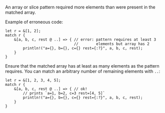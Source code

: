 An array or slice pattern required more elements than were present in the
matched array.

Example of erroneous code:

```compile_fail,E0528
let r = &[1, 2];
match r {
    &[a, b, c, rest @ ..] => { // error: pattern requires at least 3
                               //        elements but array has 2
        println!("a={}, b={}, c={} rest={:?}", a, b, c, rest);
    }
}
```

Ensure that the matched array has at least as many elements as the pattern
requires. You can match an arbitrary number of remaining elements with `..`:

```
let r = &[1, 2, 3, 4, 5];
match r {
    &[a, b, c, rest @ ..] => { // ok!
        // prints `a=1, b=2, c=3 rest=[4, 5]`
        println!("a={}, b={}, c={} rest={:?}", a, b, c, rest);
    }
}
```
